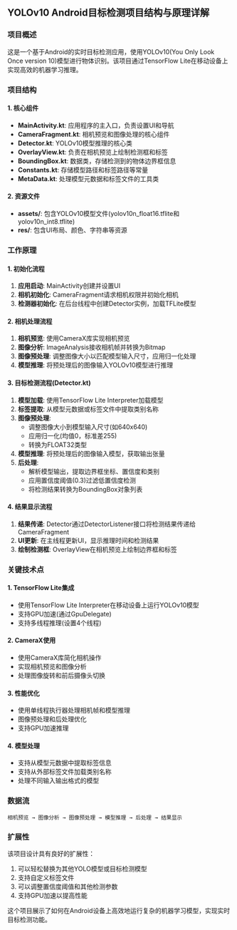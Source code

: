 ## YOLOv10 Android目标检测项目结构与原理详解

### 项目概述
这是一个基于Android的实时目标检测应用，使用YOLOv10(You Only Look Once version 10)模型进行物体识别。该项目通过TensorFlow Lite在移动设备上实现高效的机器学习推理。

### 项目结构

#### 1. 核心组件
- **MainActivity.kt**: 应用程序的主入口，负责设置UI和导航
- **CameraFragment.kt**: 相机预览和图像处理的核心组件
- **Detector.kt**: YOLOv10模型推理的核心类
- **OverlayView.kt**: 负责在相机预览上绘制检测框和标签
- **BoundingBox.kt**: 数据类，存储检测到的物体边界框信息
- **Constants.kt**: 存储模型路径和标签路径等常量
- **MetaData.kt**: 处理模型元数据和标签文件的工具类

#### 2. 资源文件
- **assets/**: 包含YOLOv10模型文件(yolov10n_float16.tflite和yolov10n_int8.tflite)
- **res/**: 包含UI布局、颜色、字符串等资源

### 工作原理

#### 1. 初始化流程
1. **应用启动**: MainActivity创建并设置UI
2. **相机初始化**: CameraFragment请求相机权限并初始化相机
3. **检测器初始化**: 在后台线程中创建Detector实例，加载TFLite模型

#### 2. 相机处理流程
1. **相机预览**: 使用CameraX库实现相机预览
2. **图像分析**: ImageAnalysis接收相机帧并转换为Bitmap
3. **图像预处理**: 调整图像大小以匹配模型输入尺寸，应用归一化处理
4. **模型推理**: 将预处理后的图像输入YOLOv10模型进行推理

#### 3. 目标检测流程(Detector.kt)
1. **模型加载**: 使用TensorFlow Lite Interpreter加载模型
2. **标签提取**: 从模型元数据或标签文件中提取类别名称
3. **图像预处理**: 
   - 调整图像大小到模型输入尺寸(如640x640)
   - 应用归一化(均值0，标准差255)
   - 转换为FLOAT32类型
4. **模型推理**: 将预处理后的图像输入模型，获取输出张量
5. **后处理**: 
   - 解析模型输出，提取边界框坐标、置信度和类别
   - 应用置信度阈值(0.3)过滤低置信度检测
   - 将检测结果转换为BoundingBox对象列表

#### 4. 结果显示流程
1. **结果传递**: Detector通过DetectorListener接口将检测结果传递给CameraFragment
2. **UI更新**: 在主线程更新UI，显示推理时间和检测结果
3. **绘制检测框**: OverlayView在相机预览上绘制边界框和标签

### 关键技术点

#### 1. TensorFlow Lite集成
- 使用TensorFlow Lite Interpreter在移动设备上运行YOLOv10模型
- 支持GPU加速(通过GpuDelegate)
- 支持多线程推理(设置4个线程)

#### 2. CameraX使用
- 使用CameraX库简化相机操作
- 实现相机预览和图像分析
- 处理图像旋转和前后摄像头切换

#### 3. 性能优化
- 使用单线程执行器处理相机帧和模型推理
- 图像预处理和后处理优化
- 支持GPU加速推理

#### 4. 模型处理
- 支持从模型元数据中提取标签信息
- 支持从外部标签文件加载类别名称
- 处理不同输入输出格式的模型

### 数据流
```
相机预览 → 图像分析 → 图像预处理 → 模型推理 → 后处理 → 结果显示
```

### 扩展性
该项目设计具有良好的扩展性：
1. 可以轻松替换为其他YOLO模型或目标检测模型
2. 支持自定义标签文件
3. 可以调整置信度阈值和其他检测参数
4. 支持GPU加速以提高性能

这个项目展示了如何在Android设备上高效地运行复杂的机器学习模型，实现实时目标检测功能。